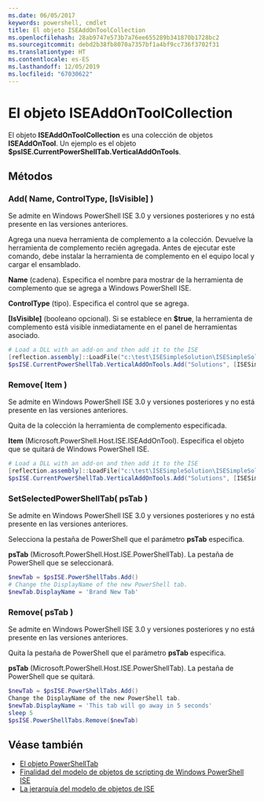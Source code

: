 ```yaml
---
ms.date: 06/05/2017
keywords: powershell, cmdlet
title: El objeto ISEAddOnToolCollection
ms.openlocfilehash: 28ab9747e573b7a76ee655289b341870b1728bc2
ms.sourcegitcommit: debd2b38fb8070a7357bf1a4bf9cc736f3702f31
ms.translationtype: HT
ms.contentlocale: es-ES
ms.lasthandoff: 12/05/2019
ms.locfileid: "67030622"
---
```

# <a name="the-iseaddontoolcollection-object"></a>El objeto ISEAddOnToolCollection

El objeto **ISEAddOnToolCollection** es una colección de objetos **ISEAddOnTool**. Un ejemplo es el objeto **$psISE.CurrentPowerShellTab.VerticalAddOnTools**.

## <a name="methods"></a>Métodos

### <a name="add-name-controltype-isvisible-"></a>Add\( Name, ControlType, \[IsVisible\] \)

Se admite en Windows PowerShell ISE 3.0 y versiones posteriores y no está presente en las versiones anteriores.

Agrega una nueva herramienta de complemento a la colección. Devuelve la herramienta de complemento recién agregada. Antes de ejecutar este comando, debe instalar la herramienta de complemento en el equipo local y cargar el ensamblado.

**Name** (cadena). Especifica el nombre para mostrar de la herramienta de complemento que se agrega a Windows PowerShell ISE.

**ControlType** (tipo). Especifica el control que se agrega.

**\[IsVisible\]** (booleano opcional). Si se establece en **$true**, la herramienta de complemento está visible inmediatamente en el panel de herramientas asociado.

```powershell
# Load a DLL with an add-on and then add it to the ISE
[reflection.assembly]::LoadFile("c:\test\ISESimpleSolution\ISESimpleSolution.dll")
$psISE.CurrentPowerShellTab.VerticalAddOnTools.Add("Solutions", [ISESimpleSolution.Solution], $true)
```

### <a name="remove-item-"></a>Remove\( Item \)

Se admite en Windows PowerShell ISE 3.0 y versiones posteriores y no está presente en las versiones anteriores.

Quita de la colección la herramienta de complemento especificada.

**Item** (Microsoft.PowerShell.Host.ISE.ISEAddOnTool). Especifica el objeto que se quitará de Windows PowerShell ISE.

```powershell
# Load a DLL with an add-on and then add it to the ISE
[reflection.assembly]::LoadFile("c:\test\ISESimpleSolution\ISESimpleSolution.dll")
$psISE.CurrentPowerShellTab.VerticalAddOnTools.Add("Solutions", [ISESimpleSolution.Solution], $true)
```

### <a name="setselectedpowershelltab-pstab-"></a>SetSelectedPowerShellTab\( psTab \)

Se admite en Windows PowerShell ISE 3.0 y versiones posteriores y no está presente en las versiones anteriores.

Selecciona la pestaña de PowerShell que el parámetro **psTab** especifica.

**psTab** (Microsoft.PowerShell.Host.ISE.PowerShellTab). La pestaña de PowerShell que se seleccionará.

```powershell
$newTab = $psISE.PowerShellTabs.Add()
# Change the DisplayName of the new PowerShell tab.
$newTab.DisplayName = 'Brand New Tab'
```

### <a name="remove-pstab-"></a>Remove\( psTab \)

Se admite en Windows PowerShell ISE 3.0 y versiones posteriores y no está presente en las versiones anteriores.

Quita la pestaña de PowerShell que el parámetro **psTab** especifica.

**psTab** (Microsoft.PowerShell.Host.ISE.PowerShellTab). La pestaña de PowerShell que se quitará.

```powershell
$newTab = $psISE.PowerShellTabs.Add()
Change the DisplayName of the new PowerShell tab.
$newTab.DisplayName = 'This tab will go away in 5 seconds'
sleep 5
$psISE.PowerShellTabs.Remove($newTab)
```

## <a name="see-also"></a>Véase también

- [El objeto PowerShellTab](The-PowerShellTab-Object.md)
- [Finalidad del modelo de objetos de scripting de Windows PowerShell ISE](Purpose-of-the-Windows-PowerShell-ISE-Scripting-Object-Model.md)
- [La jerarquía del modelo de objetos de ISE](The-ISE-Object-Model-Hierarchy.md)
